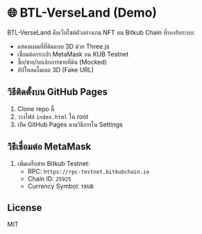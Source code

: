 # 🌐 BTL-VerseLand (Demo)

BTL-VerseLand คือเว็บไซต์ตัวอย่างเกม NFT บน Bitkub Chain ที่รองรับระบบ:

- แสดงแผนที่ที่ดินแบบ 3D ด้วย Three.js
- เชื่อมต่อกระเป๋า MetaMask บน KUB Testnet
- ซื้อ/ขาย/ยกเลิกการขายที่ดิน (Mocked)
- อัปโหลดโมเดล 3D (Fake URL)

## วิธีติดตั้งบน GitHub Pages

1. Clone repo นี้
2. วางไฟล์ `index.html` ใน root
3. เปิด GitHub Pages ตามวิธีการใน Settings

## วิธีเชื่อมต่อ MetaMask

1. เพิ่มเครือข่าย Bitkub Testnet:
   - RPC: `https://rpc-testnet.bitkubchain.io`
   - Chain ID: `25925`
   - Currency Symbol: `tKUB`

## License

MIT
